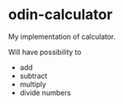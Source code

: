# odin-calculator
My implementation of calculator.

Will have possibility to 
- add
- subtract
- multiply
- divide
numbers

